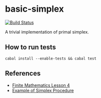 basic-simplex
=============

[![Build Status](https://travis-ci.org/athanclark/simplex-basic.svg?branch=master)](https://travis-ci.org/athanclark/simplex-basic)

A trivial implementation of primal simplex.

## How to run tests

```
cabal install --enable-tests && cabal test
```

## References

- [Finite Mathematics Lesson 4](http://joemath.com/finitemath/ch4/Section4.1-4.2.htm)
- [Example of Simplex Procedure](http://math.uww.edu/~mcfarlat/s-prob.htm)
